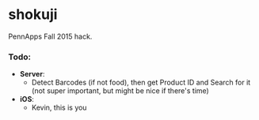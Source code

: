 # shokuji
PennApps Fall 2015 hack.

### Todo:
 - **Server**:
    - Detect Barcodes (if not food), then get Product ID and Search for it (not super important, but might be nice if there's time)
 - **iOS**:
    - Kevin, this is you



